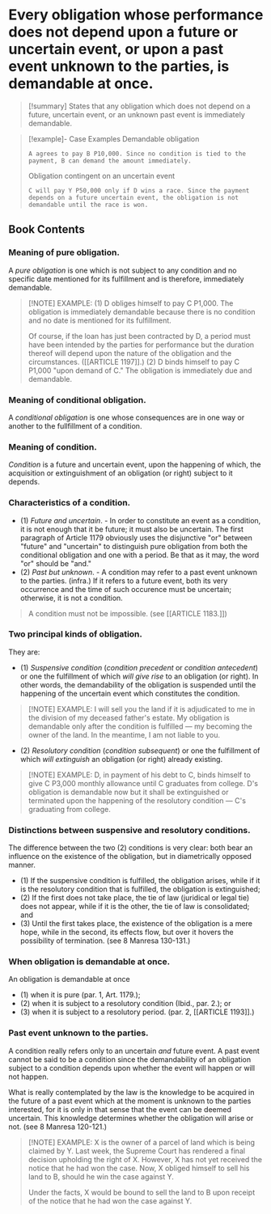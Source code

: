 # Every obligation whose performance does not depend upon a future or uncertain event, or upon a past event unknown to the parties, is demandable at once.

> [!summary] States that any obligation which does not depend on a future, uncertain event, or an unknown past event is immediately demandable.

> [!example]- Case Examples
> Demandable obligation
> ```
> A agrees to pay B P10,000. Since no condition is tied to the payment, B can demand the amount immediately.
> ```
> Obligation contingent on an uncertain event
> ```
> C will pay Y P50,000 only if D wins a race. Since the payment depends on a future uncertain event, the obligation is not demandable until the race is won.
> ```

## Book Contents

### Meaning of pure obligation.
A *pure obligation* is one which is not subject to any condition and no specific date mentioned for its fulfillment and is therefore, immediately demandable.

> [!NOTE] EXAMPLE:
> (1) D obliges himself to pay C P1,000. The obligation is immediately demandable because there is no condition and no date is mentioned for its fulfillment.
> 
> Of course, if the loan has just been contracted by D, a period must have been intended by the parties for performance but the duration thereof will depend upon the nature of the obligation and the circumstances. ([[ARTICLE 1197]].)
> (2) D binds himself to pay C P1,000 "upon demand of C." The obligation is immediately due and demandable.

### Meaning of conditional obligation.
A *conditional obligation* is one whose consequences are in one way or another to the fullfillment of a condition.

### Meaning of condition.
*Condition* is a future and uncertain event, upon the happening of which, the acquisition or extinguishment of an obligation (or right) subject to it depends.

### Characteristics of a condition.
- (1) *Future and uncertain*. - In order to constitute an event as a condition, it is not enough that it be future; it must also be uncertain. The first paragraph of Article 1179 obviously uses the disjunctive "or" between "future" and "uncertain" to distinguish pure obligation from both the conditional obligation and one with a period. Be that as it may, the word "or" should be "and."
- (2) *Past but unknown*. - A condition may refer to a past event unknown to the parties. (infra.) If it refers to a future event, both its very occurrence and the time of such occurence must be uncertain; otherwise, it is not a condition.
> A condition must not be impossible. (see [[ARTICLE 1183.]])

### Two principal kinds of obligation.
They are:

- (1) *Suspensive condition* (*condition precedent* or *condition antecedent*) or one the fulfillment of which *will give rise* to an obligation (or right). In other words, the demandability of the obligation is suspended until the happening of the uncertain event which constitutes the condition. 

> [!NOTE] EXAMPLE:
> I will sell you the land if it is adjudicated to me in the division of my deceased father's estate. My obligation is demandable only after the condition is fulfilled — my becoming the owner of the land. In the meantime, I am not liable to you.

- (2) *Resolutory condition* (*condition subsequent*) or one the fulfillment of which *will extinguish* an obligation (or right) already existing.

> [!NOTE] EXAMPLE:
> D, in payment of his debt to C, binds himself to give C P3,000 monthly allowance until C graduates from college.
> D's obligation is demandable now but it shall be extinguished or terminated upon the happening of the resolutory condition — C's graduating from college.

### Distinctions between suspensive and resolutory conditions.
The difference between the two (2) conditions is very clear: both bear an influence on the existence of the obligation, but in diametrically opposed manner.
- (1) If the suspensive condition is fulfilled, the obligation arises, while if it is the resolutory condition that is fulfilled, the obligation is extinguished;
- (2) If the first does not take place, the tie of law (juridical or legal tie) does not appear, while if it is the other, the tie of law is consolidated; and
- (3) Until the first takes place, the existence of the obligation is a mere hope, while in the second, its effects flow, but over it hovers the possibility of termination. (see 8 Manresa 130-131.)

### When obligation is demandable at once.
An obligation is demandable at once
- (1) when it is pure (par. 1, Art. 1179.);
- (2) when it is subject to a resolutory condition (Ibid., par. 2.); or
- (3) when it is subject to a resolutory period. (par. 2, [[ARTICLE 1193]].)

### Past event unknown to the parties.
A condition really refers only to an uncertain *and* future event. A past event cannot be said to be a condition since the demandability of an obligation subject to a condition depends upon whether the event will happen or will not happen.

What is really contemplated by the law is the knowledge to be acquired in the future of a past event which at the moment is unknown to the parties interested, for it is only in that sense that the event can be deemed uncertain. This knowledge determines whether the obligation will arise or not. (see 8 Manresa 120-121.)

> [!NOTE] EXAMPLE:
> X is the owner of a parcel of land which is being claimed by Y. Last week, the Supreme Court has rendered a final decision upholding the right of X. However, X has not yet received the notice that he had won the case. Now, X obliged himself to sell his land to B, should he win the case against Y.
> 
> Under the facts, X would be bound to sell the land to B upon receipt of the notice that he had won the case against Y.